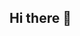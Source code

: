 ## Hi there 👋

<!--
**alexweb331/alexweb331** is a ✨ _special_ ✨ repository because its `README.md` (this file) appears on your GitHub profile.
там какой-то минимум
https://irkutsk.hh.ru/resume/d26a5580ff07d0dc630039ed1f464e48557676
-->
